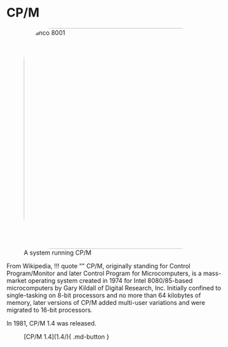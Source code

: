 # CP/M

<figure>
<a title="Michael Specht, CC BY-SA 3.0 &lt;https://creativecommons.org/licenses/by-sa/3.0&gt;, via Wikimedia Commons" href="https://commons.wikimedia.org/wiki/File:Sanco_8001.jpg"><img width="512" alt="Sanco 8001" src="https://upload.wikimedia.org/wikipedia/commons/thumb/e/e6/Sanco_8001.jpg/512px-Sanco_8001.jpg" style="border-radius: 15%"></a>
<figcaption>A system running CP/M</figcaption>
</figure>

From Wikipedia,
!!! quote ""
    CP/M, originally standing for Control Program/Monitor and later Control Program for Microcomputers, is a mass-market operating system created in 1974 for Intel 8080/85-based microcomputers by Gary Kildall of Digital Research, Inc. Initially confined to single-tasking on 8-bit processors and no more than 64 kilobytes of memory, later versions of CP/M added multi-user variations and were migrated to 16-bit processors.

In 1981, CP/M 1.4 was released.

<figure markdown>
[CP/M 1.4](1.4/){ .md-button }
</figure>
